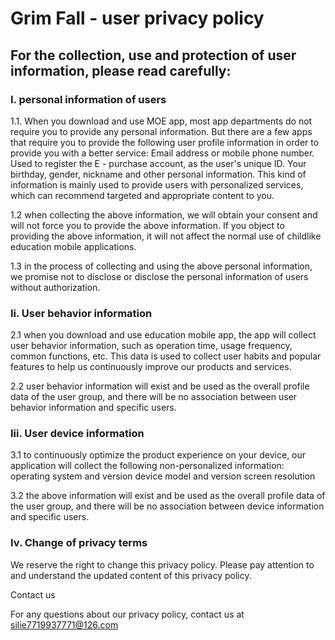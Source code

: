 # Grim Fall - user privacy policy
## For the collection, use and protection of user information, please read carefully:
### I. personal information of users

1.1. When you download and use MOE app, most app departments do not require you to provide any personal information. But there are a few apps that require you to provide the following user profile information in order to provide you with a better service: Email address or mobile phone number. Used to register the E - purchase account, as the user's unique ID. Your birthday, gender, nickname and other personal information. This kind of information is mainly used to provide users with personalized services, which can recommend targeted and appropriate content to you.

1.2 when collecting the above information, we will obtain your consent and will not force you to provide the above information. If you object to providing the above information, it will not affect the normal use of childlike education mobile applications.

1.3 in the process of collecting and using the above personal information, we promise not to disclose or disclose the personal information of users without authorization.

### Ii. User behavior information

2.1 when you download and use education mobile app, the app will collect user behavior information, such as operation time, usage frequency, common functions, etc. This data is used to collect user habits and popular features to help us continuously improve our products and services.

2.2 user behavior information will exist and be used as the overall profile data of the user group, and there will be no association between user behavior information and specific users.

### Iii. User device information

3.1 to continuously optimize the product experience on your device, our application will collect the following non-personalized information: operating system and version device model and version screen resolution

3.2 the above information will exist and be used as the overall profile data of the user group, and there will be no association between device information and specific users.

### Iv. Change of privacy terms

We reserve the right to change this privacy policy. Please pay attention to and understand the updated content of this privacy policy.

Contact us

For any questions about our privacy policy, contact us at silie7719937771@126.com
